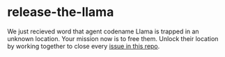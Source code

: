 # release-the-llama

We just recieved word that agent codename Llama is trapped in an unknown location. Your mission now is to free them. Unlock their location by working together to close every [issue in this repo](https://github.com/dali-lab/release-the-llama/issues).  

